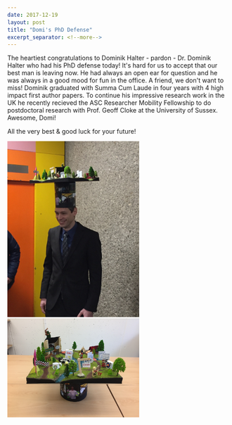 ```yaml
---
date: 2017-12-19
layout: post
title: "Domi's PhD Defense"
excerpt_separator: <!--more-->
---
```


The heartiest congratulations to Dominik Halter - pardon - Dr. Dominik Halter who had his PhD defense today! <!--more-->
It's hard for us to accept that our best man is leaving now. 
He had always an open ear for question and he was always in a good mood for fun in the office.
A friend, we don't want to miss!
Dominik graduated with Summa Cum Laude in four years with 4 high impact first author papers.
To continue his impressive research work in the UK he recently recieved the ASC Researcher Mobility Fellowship to do postdoctoral research with Prof. Geoff Cloke at the University of Sussex.
Awesome, Domi!

All the very best & good luck for your future! 

<p>
  <img src="/assets/img/Domi-defense.jpg" width="300" />
  <img src="/assets/img/Domi-hat.jpg" width="300" /> 
</p>

